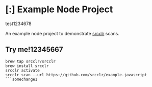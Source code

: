 # [:] Example Node Project
test1234678

An example node project to demonstrate [srcclr](https://www.srcclr.com) scans.

## Try me!12345667

```
brew tap srcclr/srcclr
brew install srcclr
srcclr activate
srcclr scan --url https://github.com/srcclr/example-javascript
```somechange1
